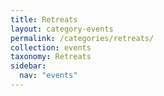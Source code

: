 ```yaml
---
title: Retreats
layout: category-events
permalink: /categories/retreats/
collection: events
taxonomy: Retreats
sidebar:
  nav: "events"
---
```

